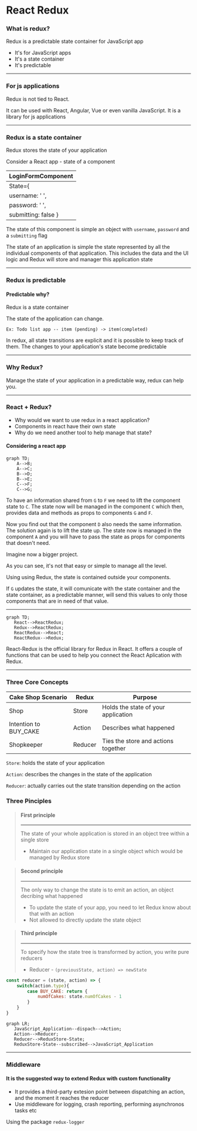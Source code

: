 # React Redux

### What is redux?
Redux is a predictable state container for JavaScript app

- It's for JavaScript apps
- It's a state container
- It's predictable
---
### For js applications

Redux is not tied to React.

It can be used with React, Angular, Vue or even vanilla JavaScript.
It is a library for js applications

---
### Redux is a state container

Redux stores the state of your application

Consider a React app - state of a component

|**LoginFormComponent**|
|:---------------------|
| State={              |
|   username: ' ',     |
|   password: ' ',     |
|   submitting: false }|

The state of this component is simple an object with `username`, `password` and a `submitting` flag

The state of an application is simple the state represented by all the individual components of that application. This includes the data and the UI logic and Redux will store and manager this application state

---
### Redux is predictable
#### Predictable why?
Redux is a state container

The state of the application can change.

```Ex: Todo list app -- item (pending) -> item(completed)```

In redux, all state transitions are explicit and it is possible to keep track of them. The changes to your application's state become predictable

---
### Why Redux?
Manage the state of your application in a  predictable way, redux can help you.

---
### React + Redux?
- Why would we want to use redux in a react application?
- Components in react have their own state
- Why do we need another tool to help manage that state?

#### Considering a react app


```mermaid
graph TD;
    A-->B;
    A-->C;
    B-->D;
    B-->E;
    C-->F;
    C-->G;
```

To have an information shared from `G` to `F` we need to lift the component state to `C`. The state now will be managed in the component `C` which then, provides data and methods as props to components `G` and `F`.

Now you find out that the component `D` also needs the same information. The solution again is to lift the state up. The state now is managed in the component `A` and you will have to pass the state as props for components that doesn't need.

Imagine now a bigger project. 

As you can see, it's not that easy or simple to manage all the level.

Using using Redux, the state is contained outside your components.

If `G` updates the state, it will comunicate with the state container and the state container, as a predictable manner, will send this values to only those components that are in need of that value.

---
```mermaid
graph TD;
   React-->ReactRedux;
   Redux-->ReactRedux;
   ReactRedux-->React;
   ReactRedux-->Redux;
```
React-Redux is the official library for Redux in React. It offers a couple of functions that can be used to help you connect the React Aplication with Redux.

---

### Three Core Concepts 

|**Cake Shop Scenario**|**Redux**|**Purpose**|
|----------------------|---------|-----------|
|Shop                  |Store    |Holds the state of your application|
|Intention to BUY_CAKE |Action   |Describes what happened|
|Shopkeeper            |Reducer  |Ties the store and actions together|

`Store`: holds the state of your application

`Action`: describes the changes in the state of the application

`Reducer`: actually carries out the state transition depending on the action

### Three Pinciples

>#### First principle
>---
>The state of your whole application is stored in an object tree within a single store
> * Maintain our application state in a single object which would be managed by Redux store

>#### Second principle
>---
>The only way to change the state is to emit an action, an object decribing what happened
> * To update the state of your app, you need to let Redux know about that with an action
> * Not allowed to directly update the state object

>#### Third principle
>---
>To specify how the state tree is transformed by action, you write pure reducers
> * Reducer - `(previousState, action) => newState`

```javascript
const reducer = (state, action) => {
    switch(action.type){
        case BUY_CAKE: return {
            numOfCakes: state.numOfCakes - 1
        }
    }
}
```

```mermaid
graph LR;
   JavaScript_Application--dispach-->Action;
   Action-->Reducer;
   Reducer-->ReduxStore-State;
   ReduxStore-State--subscribed-->JavaScript_Application
```
---
### Middleware
#### It is the suggested way to extend Redux with custom functionality
* It provides a third-party extesion point between dispatching an action, and the moment it reaches the reducer
* Use middleware for logging, crash reporting, performing asynchronos tasks etc

Using the package `redux-logger`
